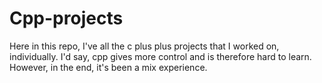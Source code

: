 # Cpp-projects

Here in this repo, I've all the c plus plus projects that I worked on, individually. I'd say, cpp gives more control and is therefore hard to learn. However, in the end, it's been a mix experience.
